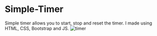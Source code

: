 # Simple-Timer
Simple timer allows you to start, stop and reset the timer.
I made using HTML, CSS, Bootstrap  and JS.
![timer](https://github.com/Dimah02/Simple-Timer/assets/105394518/f7953dc4-3817-4d78-b099-5858fbf26a8a)
